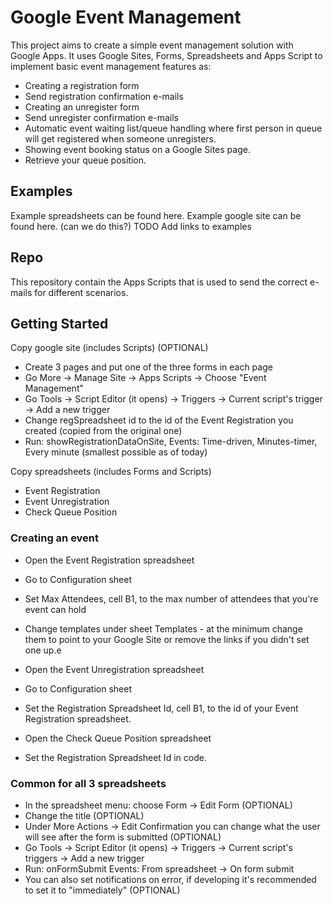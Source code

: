 # Google Event Management

This project aims to create a simple event management solution with Google Apps. It uses Google Sites, Forms, Spreadsheets and Apps Script to implement basic event management features as:

- Creating a registration form
- Send registration confirmation e-mails
- Creating an unregister form
- Send unregister confirmation e-mails
- Automatic event waiting list/queue handling where first person in queue will get registered when someone unregisters.
- Showing event booking status on a Google Sites page.
- Retrieve your queue position.

## Examples

Example spreadsheets can be found here.
Example google site can be found here. (can we do this?)
TODO Add links to examples

## Repo

This repository contain the Apps Scripts that is used to send the correct e-mails for different scenarios.

## Getting Started

Copy google site (includes Scripts) (OPTIONAL)
- Create 3 pages and put one of the three forms in each page
- Go More -> Manage Site -> Apps Scripts -> Choose "Event Management"
- Go Tools -> Script Editor (it opens) -> Triggers -> Current script's trigger -> Add a new trigger
- Change regSpreadsheet id to the id of the Event Registration you created (copied from the original one)
- Run: showRegistrationDataOnSite, Events: Time-driven, Minutes-timer, Every minute (smallest possible as of today)

Copy spreadsheets (includes Forms and Scripts)
- Event Registration
- Event Unregistration
- Check Queue Position

### Creating an event

- Open the Event Registration spreadsheet
- Go to Configuration sheet
- Set Max Attendees, cell B1, to the max number of attendees that you're event can hold
- Change templates under sheet Templates - at the minimum change them to point to your Google Site
or remove the links if you didn't set one up.e

- Open the Event Unregistration spreadsheet
- Go to Configuration sheet
- Set the Registration Spreadsheet Id, cell B1, to the id of your Event Registration spreadsheet.

- Open the Check Queue Position spreadsheet
- Set the Registration Spreadsheet Id in code.

### Common for all 3 spreadsheets
- In the spreadsheet menu: choose Form -> Edit Form (OPTIONAL)
- Change the title (OPTIONAL)
- Under More Actions -> Edit Confirmation you can change what the user will see after the form is submitted (OPTIONAL)
- Go Tools -> Script Editor (it opens) -> Triggers -> Current script's triggers -> Add a new trigger
- Run: onFormSubmit Events: From spreadsheet -> On form submit
- You can also set notifications on error, if developing it's recommended to set it to "immediately" (OPTIONAL)
